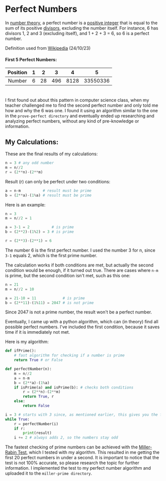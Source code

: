 # Perfect Numbers

In [number theory](https://en.wikipedia.org/wiki/Number_theory), a perfect number is a [positive integer](https://en.wikipedia.org/wiki/Natural_number) that is equal to the sum of its positive [divisors](https://en.wikipedia.org/wiki/Divisor), excluding the number itself. For instance, 6 has divisors 1, 2 and 3 (excluding itself), and 1 + 2 + 3 = 6, so 6 is a perfect number. 

Definition used from [Wikipedia](https://en.wikipedia.org/wiki/Perfect_number) (24/10/23)

#### First 5 Perfect Numbers:
| Position | 1    | 2    | 3    | 4    | 5    |
| :---:   | :---: | :---: | :---: | :---: | :---: |
| Number | 6   | 28   | 496 | 8128 | 33550336 |

#

I first found out about this pattern in computer science class, when my teacher challenged me to find the second perfect number and only told me how and why the 6 was one. I found it using an algorithm similar to the one in the ```prove-perfect directory``` and eventually ended up researching and analyzing perfect numbers, without any kind of pre-knowledge or information.

## My Calculations:

These are the final results of my calculations:

```py
n = 3 # any odd number
m = n//2
r = (2**n)-(2**m)
```
Result (r) can only be perfect under two conditions:

```py
a = n-m          # result must be prime
b = (2**a)-(1%a) # result must be prime
```

Here is an example:

```py
n = 3
m = n//2 = 1

a = 3-1 = 2          # is prime
b = (2**2)-(1%2) = 3 # is prime

r = (2**3)-(2**1) = 6
```

The number 6 is the first perfect number. I used the number 3 for n, since ```3-1``` equals 2, which is the first prime number.

The calculation works if both conditions are met, but actually the second condition would be enough, if it turned out true. There are cases where ```n-m``` is prime, but the second condition isn't met, such as this one:

```py
n = 21
m = n//2 = 10

a = 21-10 = 11            # is prime
b = (2**11)-(1%11) = 2047 # is not prime
```

Since 2047 is not a prime number, the result won't be a perfect number.

Eventually, I came up with a python algorithm, which can (in theory) find all possible perfect numbers. I've included the first condition, because it saves time if it is immediately not met. 

Here is my algorithm:

```py
def ifPrime():
    # fast algorithm for checking if a number is prime
    return True # or False

def perfectNumber(n):
    m = n//2
    a = n-m
    b = (2**a)-(1%a)
    if isPrime(a) and isPrime(b): # checks both conditions
        r = (2**n)-(2**m)
        return True, r
    else:
        return False

i = 3 # starts with 3 since, as mentioned earlier, this gives you the first perfect number (6)
while True:
    r = perfectNumber(i)
    if r:
        print(result)
    i += 2 # always adds 2, so the numbers stay odd
```

The fastest checking of prime numbers can be achieved with the [Miller-Rabin Test](https://crypto.stanford.edu/pbc/notes/numbertheory/millerrabin.html#:~:text=The%20Miller%2DRabin%20Test,a%20square%20root%20of%201.), which I tested with my algorithm. This resulted in me getting the first 20 perfect numbers in under a second. It is important to notice that the test is not 100% accurate, so please research the topic for further information. I implemented the test to my perfect number algorithm and uploaded it to the ```miller-prime directory```.

#
